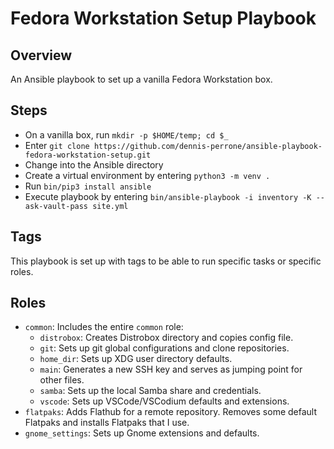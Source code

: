 # Fedora Workstation Setup Playbook

## Overview

An Ansible playbook to set up a vanilla Fedora Workstation box.

## Steps

- On a vanilla box, run `mkdir -p $HOME/temp; cd $_`
- Enter `git clone https://github.com/dennis-perrone/ansible-playbook-fedora-workstation-setup.git`
- Change into the Ansible directory
- Create a virtual environment by entering `python3 -m venv .`
- Run `bin/pip3 install ansible`
- Execute playbook by entering `bin/ansible-playbook -i inventory -K --ask-vault-pass site.yml` 

## Tags

This playbook is set up with tags to be able to run specific tasks or specific roles.

## Roles

- `common`: Includes the entire `common` role:
    - `distrobox`: Creates Distrobox directory and copies config file.
    - `git`: Sets up git global configurations and clone repositories.
    - `home_dir`: Sets up XDG user directory defaults.
    - `main`: Generates a new SSH key and serves as jumping point for other files.
    - `samba`: Sets up the local Samba share and credentials.
    - `vscode`: Sets up VSCode/VSCodium defaults and extensions.
- `flatpaks`: Adds Flathub for a remote repository. Removes some default Flatpaks and installs Flatpaks that I use.
- `gnome_settings`: Sets up Gnome extensions and defaults.
